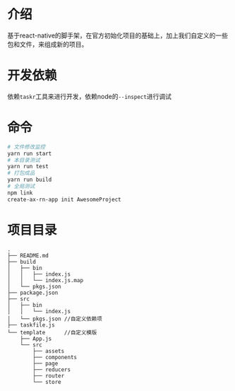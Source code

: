 # 介绍

基于react-native的脚手架，在官方初始化项目的基础上，加上我们自定义的一些包和文件，来组成新的项目。

# 开发依赖

依赖`taskr`工具来进行开发，依赖node的`--inspect`进行调试

# 命令

```bash
# 文件修改监控
yarn run start
# 本目录测试
yarn run test
# 打包成品
yarn run build
# 全局测试
npm link
create-ax-rn-app init AwesomeProject
```
# 项目目录
```
.
├── README.md
├── build
│   ├── bin
│   │   ├── index.js
│   │   └── index.js.map
│   └── pkgs.json
├── package.json
├── src
│   ├── bin
│   │   └── index.js
│   └── pkgs.json //自定义依赖项
├── taskfile.js
└── template      //自定义模版
    ├── App.js
    └── src
        ├── assets
        ├── components
        ├── page
        ├── reducers
        ├── router
        └── store
```